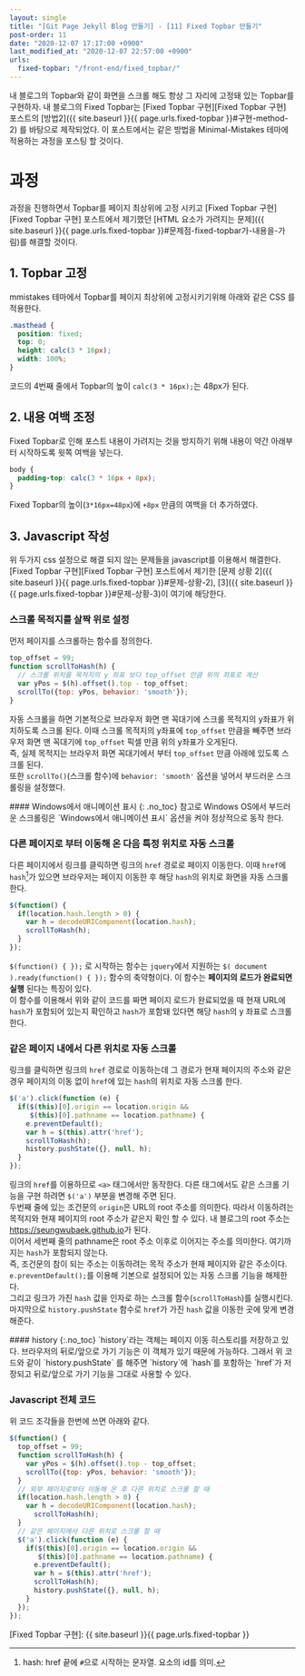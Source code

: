 ```yaml
---
layout: single
title: "[Git Page Jekyll Blog 만들기] - [11] Fixed Topbar 만들기"
post-order: 11
date: "2020-12-07 17:17:00 +0900"
last_modified_at: "2020-12-07 22:57:00 +0900"
urls:
  fixed-topbar: "/front-end/fixed_topbar/"
---
```

내 블로그의 Topbar와 같이 화면을 스크롤 해도 항상 그 자리에 고정돼 있는 Topbar를 구현하자.
내 블로그의 Fixed Topbar는 [Fixed Topbar 구현][Fixed Topbar 구현] 포스트의
[방법2]({{ site.baseurl }}{{ page.urls.fixed-topbar }}#구현-method-2) 를 바탕으로 제작되었다.
이 포스트에서는 같은 방법을 Minimal-Mistakes 테마에 적용하는 과정을 포스팅 할 것이다.

# 과정

과정을 진행하면서 Topbar를 페이지 최상위에 고정 시키고
[Fixed Topbar 구현][Fixed Topbar 구현] 포스트에서 제기했던
[HTML 요소가 가려지는 문제]({{ site.baseurl }}{{ page.urls.fixed-topbar }}#문제점-fixed-topbar가-내용을-가림)를
해결할 것이다.

## 1. Topbar 고정

mmistakes 테마에서 Topbar를 페이지 최상위에 고정시키기위해 아래와 같은 CSS 를 적용한다.

```css
.masthead {
  position: fixed;
  top: 0;
  height: calc(3 * 16px);
  width: 100%;
}
```

코드의 4번째 줄에서 Topbar의 높이 `calc(3 * 16px);`는 48px가 된다.

## 2. 내용 여백 조정

Fixed Topbar로 인해 포스트 내용이 가려지는 것을 방지하기 위해 내용이 약간 아래부터 시작하도록 윗쪽 여백을 넣는다.

```css
body {
  padding-top: calc(3 * 16px + 8px);
}
```

Fixed Topbar의 높이(`3*16px=48px`)에 `+8px` 만큼의 여백을 더 추가하였다.

## 3. Javascript 작성

위 두가지 css 설정으로 해결 되지 않는 문제들을 javascript를 이용해서 해결한다.<br/>
[Fixed Topbar 구현][Fixed Topbar 구현] 포스트에서 제기한
[문제 상황 2]({{ site.baseurl }}{{ page.urls.fixed-topbar }}#문제-상황-2),
[3]({{ site.baseurl }}{{ page.urls.fixed-topbar }}#문제-상황-3)이 여기에 해당한다.

### 스크롤 목적지를 살짝 위로 설정

먼저 페이지를 스크롤하는 함수를 정의한다.

```javascript
top_offset = 99;
function scrollToHash(h) {
  // 스크롤 위치를 목적지의 y 좌표 보다 top_offset 만큼 위의 좌표로 계산
  var yPos = $(h).offset().top - top_offset;
  scrollTo({top: yPos, behavior: 'smooth'});
}
```

자동 스크롤을 하면 기본적으로 브라우저 화면 맨 꼭대기에 스크롤 목적지의 y좌표가 위치하도록 스크롤 된다.
이때 스크롤 목적지의 y좌표에 `top_offset` 만큼을 빼주면 브라우저 화면 맨 꼭대기에 `top_offset` 픽셀 만큼
위의 y좌표가 오게된다.<br/>
즉, 실제 목적지는 브라우저 화면 꼭대기에서 부터 `top_offset` 만큼 아래에 있도록 스크롤 된다.<br/>
또한 `scrollTo()`(스크롤 함수)에 `behavior: 'smooth'` 옵션을 넣어서 부드러운 스크롤링을 설정했다.<br/>

<div class="notice--info" markdown="1">
#### Windows에서 애니메이션 표시
{: .no_toc}
참고로 Windows OS에서 부드러운 스크롤링은 `Windows에서 애니메이션 표시` 옵션을 켜야 정상적으로 동작 한다.
</div>

### 다른 페이지로 부터 이동해 온 다음 특정 위치로 자동 스크롤

다른 페이지에서 링크를 클릭하면 링크의 `href` 경로로 페이지 이동한다.
이때 `href`에 `hash`[^hash]가 있으면 브라우저는 페이지 이동한 후 해당 `hash`의 위치로
화면을 자동 스크롤 한다.

```javascript
$(function() {
  if(location.hash.length > 0) {
    var h = decodeURIComponent(location.hash);
    scrollToHash(h);
  }
});
```

`$(function() { });` 로 시작하는 함수는 `jquery`에서 지원하는
`$( document ).ready(function() { });` 함수의 축약형이다. 이 함수는
__페이지의 로드가 완료되면 실행__ 된다는 특징이 있다.<br/>
이 함수를 이용해서 위와 같이 코드를 짜면 페이지 로드가 완료되었을 때 현재 URL에 `hash`가
포함되어 있는지 확인하고 `hash`가 포함돼 있다면 해당 `hash`의 y 좌표로 스크롤 한다.

### 같은 페이지 내에서 다른 위치로 자동 스크롤

링크를 클릭하면 링크의 `href` 경로로 이동하는데 그 경로가 현재 페이지의 주소와 같은 경우
페이지의 이동 없이 `href`에 있는 `hash`의 위치로 자동 스크롤 한다.

```javascript
$('a').click(function (e) {
  if($(this)[0].origin == location.origin &&
     $(this)[0].pathname == location.pathname) {
    e.preventDefault();
    var h = $(this).attr('href');
    scrollToHash(h);
    history.pushState({}, null, h);
  }
});
```

링크의 `href`를 이용하므로 `<a>` 태그에서만 동작한다. 다른 태그에서도 같은 스크롤 기능을 구현
하려면 `$('a')` 부분을 변경해 주면 된다.<br/>
두번째 줄에 있는 조건문의 `origin`은 URL의 root 주소를 의미한다.
따라서 이동하려는 목적지와 현재 페이지의 root 주소가 같은지 확인 할 수 있다.
내 블로그의 root 주소는 <https://seungwubaek.github.io>가 된다.<br/>
이어서 세번째 줄의 pathname은 root 주소 이후로 이어지는 주소를 의미한다. 여기까지는 `hash`가
포함되지 않는다.<br/>
즉, 조건문의 참이 되는 주소는 이동하려는 목적 주소가 현재 페이지와 같은 주소이다.
`e.preventDefault();`를 이용해 기본으로 설정되어 있는 자동 스크롤 기능을 해제한다.<br/>
그리고 링크가 가진 `hash` 값을 인자로 하는 스크롤 함수(`scrollToHash`)를 실행시킨다.<br/>
마지막으로 `history.pushState` 함수로 `href`가 가진 `hash` 값을 이동한 곳에 맞게 변경해준다.

<div class="notice--info" markdown="1">
#### history
{:.no_toc}
`history`라는 객체는 페이지 이동 히스토리를 저장하고 있다. 브라우저의 뒤로/앞으로 가기 기능은
이 객체가 있기 때문에 가능하다. 그래서 위 코드와 같이 `history.pushState` 를 해주면
`history`에 `hash`를 포함하는 `href`가 저장되고 뒤로/앞으로 가기 기능을 그대로 사용할 수 있다.
</div>

### Javascript 전체 코드

위 코드 조각들을 한번에 쓰면 아래와 같다.

```javascript
$(function() {
  top_offset = 99;
  function scrollToHash(h) {
    var yPos = $(h).offset().top - top_offset;
    scrollTo({top: yPos, behavior: 'smooth'});
  }
  // 외부 페이지로부터 이동해 온 후 다른 위치로 스크롤 할 때
  if(location.hash.length > 0) {
    var h = decodeURIComponent(location.hash);
      scrollToHash(h);
  }
  // 같은 페이지에서 다른 위치로 스크롤 할 때
  $('a').click(function (e) {
    if($(this)[0].origin == location.origin &&
       $(this)[0].pathname == location.pathname) {
      e.preventDefault();
      var h = $(this).attr('href');
      scrollToHash(h);
      history.pushState({}, null, h);
    }
  });
});
```

[^hash]: hash: href 끝에 `#`으로 시작하는 문자열. 요소의 id를 의미.

[Fixed Topbar 구현]: {{ site.baseurl }}{{ page.urls.fixed-topbar }}
